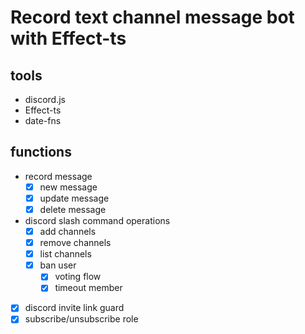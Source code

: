 # Record text channel message bot with Effect-ts

## tools

- discord.js
- Effect-ts
- date-fns

## functions

- record message
  - [X] new message
  - [X] update message
  - [X] delete message
- discord slash command operations
  - [X] add channels
  - [X] remove channels
  - [X] list channels
  - [X] ban user
    - [X] voting flow
    - [X] timeout member
- [X] discord invite link guard
- [X] subscribe/unsubscribe role
